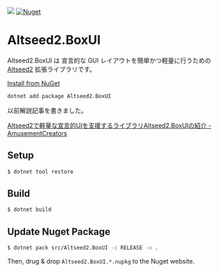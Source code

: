 [![](https://github.com/wraikny/Altseed2.BoxUI/workflows/CI/badge.svg)](https://github.com/wraikny/Altseed2.BoxUI/actions?workflow=CI)
[![Nuget](https://img.shields.io/nuget/v/Altseed2.BoxUI?style=plastic)](https://www.nuget.org/packages/Altseed2.BoxUI/)

# Altseed2.BoxUI

Altseed2.BoxUI は 宣言的な GUI レイアウトを簡単かつ軽量に行うための [Altseed2](https://github.com/altseed/Altseed2-csharp) 拡張ライブラリです。

[Install from NuGet](https://www.nuget.org/packages/Altseed2.BoxUI)

```sh
dotnet add package Altseed2.BoxUI
```

以前解説記事を書きました。

[Altseed2で軽量な宣言的UIを支援するライブラリAltseed2.BoxUIの紹介 - AmusementCreators](https://www.amusement-creators.info/articles/advent_calendar/2020/25/)

## Setup

```sh
$ dotnet tool restore
```

## Build

```sh
$ dotnet build
```

## Update Nuget Package

```sh
$ dotnet pack src/Altseed2.BoxUI -c RELEASE -o .
```

Then, drug & drop `Altseed2.BoxUI.*.nupkg` to the Nuget website.

